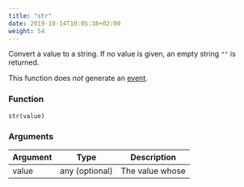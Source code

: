 ```yaml
---
title: "str"
date: 2019-10-14T10:05:38+02:00
weight: 54
---
```


Convert a value to a string. If no value is given, an empty string `""` is returned.

This function does *not* generate an [event](../../events).

### Function
`str(value)`

### Arguments
Argument | Type | Description
-------- | ---- | -----------
value | any (optional) | The value whose
